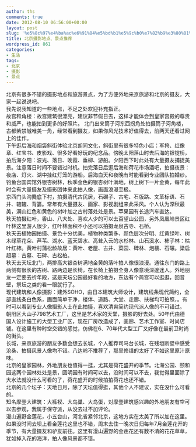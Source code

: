 ```yaml
---
author: ths
comments: true
date: 2012-08-10 06:56:00+00:00
layout: post
slug: '%e5%8c%97%e4%ba%ac%e6%91%84%e5%bd%b1%e5%9c%b0%e7%82%b9%e3%80%81%e6%99%af%e7%82%b9%e6%8e%a8%e8%8d%90'
title: 北京摄影地点、景点推荐
wordpress_id: 861
categories:
- 生活
tags:
- 北京
- 摄影
- 景点
---
```


北京有很多不错的摄影地点和旅游景点，为了方便外地来京旅游和北京的摄友，大家一起说说吧。  
我先说我知道的一些地点，不足之处欢迎补充指正。  
故宫和角楼：故宫建筑很漂亮，建议非节假日去，这样才能体会到皇家宫殿的尊贵和威严，也能拍到更多的好照片。 北门出来筒子河东西拐角处拍摄筒子河角楼，古都紫禁城唯美一角，经常看到摄友，如果你风光技术好值得去，前两天还看过网上的佳作。  
下午逛后海和烟袋斜街体验北京胡同文化，斜街里有很多特色小店：军挎、红像章、红宝书、皮影戏、很多好看好玩的纪念品。傍晚太阳落山时去后海的银锭桥，拍后海夕阳：波光、落日、晚霞、垂柳、游船。夕阳西下时此处有大量摄友捕捉美景。注意落日时间不要错过时机。拍完落日后逛后海和荷花市场酒吧，拍摄夜景：夜店、灯火、湖中挂红灯笼的游船。后海白天和夜晚有时能看到专业团队拍婚纱。  
钓鱼台国宾馆外银杏树林，秋季金色的银杏树叶满地，树上树下一片金黄，每年此时会有大量摄友及摄影团体来此拍人像，画面浪漫至极。  
京西门头沟爨底下村，拍摄清代古民居，石碾子、古宅、石版路、文革标语、石井、辘辘、背篓。常年有大量摄友、画家、影视剧组来此采风。个人认为深秋最美，满山红色和黄色的树叶加之古村落处处是景。苹果园有长途汽车直达。  
秋天拍摄红叶，香山、八大处、喜欢人少的可以去百望山公园，另外凤凰岭景区红叶林这里游人很少，红叶林面积不小还可以拍摄龙泉古寺、石桥。  
秋天去植物园拍摄、景色十分优美，植物种类繁多、颜色层次分明、红黄绿叶、树木绿草花朵、芦苇、湖水、蓝天碧水、高耸入云的水杉林、山石溪水、柿子林：枯叶红柿。黄叶村蒲松龄故居：黄叶、老屋、古井、菜园、碑林、炮楼、石碾。梁启超墓：古墓、石碑、古松柏。  
秋天去天坛北门，两排高大银杏树满地金黄的落叶拍人像很浪漫。通往东门的路上两侧有很长的古树、路两边是长椅，在长椅上拍摄全身人像意境深邃迷人。外地朋友一定要去祈年殿，这是天坛公园最好看的地方，东边有个斋宫可以逛逛，回音壁，祭坛之类的看一眼就行了。  
现代建筑和人像摄影：建外SOHO，由日本建筑大师设计，建筑线条现代简约，全部直线条白色系，画面简单干净，楼体、道路、大堂、走廊、扶梯均可拍照，。有时可以看到专业人像摄影人士在此拍摄，喜欢清爽简约现代派人像的不可错过。  
朝阳区大山子798艺术工厂，这里是艺术家的天堂，摄影的好去处。50年代由德国人设计施工的大型工业厂区，现在厂房改造成了，画廊、艺术工作室、时尚店铺。在这里有种时空交错的感觉，仿佛在6、70年代大型工厂又好像在最前卫时尚的街头。  
长城，来京旅游的朋友多数会想去长城，个人推荐司马台长城，在残垣断壁中感受沧桑、拍摄风景人像均不错。八达岭不推荐了，那里修缮的太好了不如这里原汁原味。  
北京的皇家园林，外地朋友也值得一逛，尤其是荷花盛开的季节。北海公园、颐和园这两个园林处处是景，圆明园有时间可以去，没时间可以不去，我觉得里面除了大水法就没什么可看的了，荷花盛开的时候拍拍荷花也还不错。  
北京的几个坛子：天地日月，除了天坛值得逛，其他个人不建议，实在没什么可看的。  
知名摩登大建筑：大裤衩、大鸟巢、大鸟蛋，对摩登建筑感兴趣的外地朋友有空可以去参观，我属于保守派，从没去过不加评论。  
漫山遍野金莲花，小五台山，河北省紧邻北京，这地方实在太美了所以加在这里。如果没时间去坝上看金莲花这里也不错，周末去住一晚次日归每年7月金莲花开的季节，有大量摄友和驴友前往。这里有漫山遍野的金莲花还有数不清的花花草草，犹如掉入花的海洋，拍人像风景都不错。



